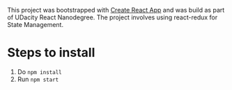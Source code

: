 This project was bootstrapped with [Create React App](https://github.com/facebook/create-react-app) and was build as part of UDacity React Nanodegree. The project involves using
react-redux for State Management.

# Steps to install
1. Do `npm install`
2. Run `npm start` 
